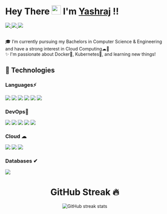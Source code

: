 #  Hey There <img src="https://github.com/TheDudeThatCode/TheDudeThatCode/blob/master/Assets/Hi.gif" width="29px"> I'm [Yashraj](https://bio.link/yashraj_2001) !!

<a href="https://linktr.ee/yashraj_2001">
  <img src="https://img.shields.io/badge/linktree-39E09B?style=for-the-badge&logo=linktree&logoColor=white"   />
</a>
<a href="https://bio.link/yashraj_2001">
  <img src="https://img.shields.io/badge/bio.link-66635d?style=for-the-badge&logo=biolink&logoColor=white"   />
</a>
<a href="https://www.linkedin.com/in/yashraj-singh-boparai-613a641a8/">
  <img src="https://img.shields.io/badge/LinkedIn-0077B5?style=for-the-badge&logo=linkedin&logoColor=white" /> 
 </a> 
<br> <br>

🎓 I’m currently pursuing my Bachelors in Computer Science & Engineering and have a strong interest in Cloud Computing☁💙 <br />
✨ I'm passionate about Docker🐋, Kubernetes🎡, and learning new things!

## 🚀 Technologies 

### Languages⚡
<img src="https://img.shields.io/badge/Python-3776AB?style=for-the-badge&logo=python&logoColor=white" /> <img src="https://img.shields.io/badge/Java-ED8B00?style=for-the-badge&logo=java&logoColor=white" /> <img src="https://img.shields.io/badge/C%2B%2B-00599C?style=for-the-badge&logo=c%2B%2B&logoColor=white" /> <img src ="https://img.shields.io/badge/HTML5-E34F26?style=for-the-badge&logo=html5&logoColor=white" /> <img src ="https://img.shields.io/badge/CSS3-1572B6?style=for-the-badge&logo=css3&logoColor=white" /> <img src ="https://img.shields.io/badge/php-787CB5?style=for-the-badge&logo=php&logoColor=white" />

### DevOps💙 
<img src="https://img.shields.io/badge/Docker-2CA5E0?style=for-the-badge&logo=docker&logoColor=white"> <img src="https://img.shields.io/badge/kubernetes-326ce5.svg?&style=for-the-badge&logo=kubernetes&logoColor=white"> <img src="https://img.shields.io/badge/Git-F05032?style=for-the-badge&logo=git&logoColor=white"> <img src="https://img.shields.io/badge/GitHub-100000?style=for-the-badge&logo=github&logoColor=white"> <img src="https://img.shields.io/badge/Linux-FCC624?style=for-the-badge&logo=linux&logoColor=black" /> 

### Cloud ☁
<img src="https://img.shields.io/badge/Amazon_AWS-232F3E?style=for-the-badge&logo=amazon-aws&logoColor=white" /> <img src="https://img.shields.io/badge/Google_Cloud-4285F4?style=for-the-badge&logo=google-cloud&logoColor=white" /> <img src= "https://camo.githubusercontent.com/78c52198e5a4e177db0d305f78419dbdad83cec004e761333cf32c8dee4113b0/68747470733a2f2f696d672e736869656c64732e696f2f7374617469632f76313f7374796c653d666f722d7468652d6261646765266d6573736167653d49424d26636f6c6f723d303532464144266c6f676f3d49424d266c6f676f436f6c6f723d464646464646266c6162656c3d" /> 


### Databases ✔
<img src="https://img.shields.io/badge/MySQL-00000F?style=for-the-badge&logo=mysql&logoColor=white">

<!-- [![My GitHub Stats](https://github-readme-stats.vercel.app/api/?username=Yashrajsingh2001&count_private=true&theme=tokyonight&showicons=true)]() -->
<!-- [![My GitHub Language Stats](https://github-readme-stats.vercel.app/api/top-langs/?username=Yashrajsingh2001&langs_count=5&theme=tokyonight)]() -->
<!-- [![trophy](https://github-profile-trophy.vercel.app/?username=Yashrajsingh2001)](https://github.com/ryo-ma/github-profile-trophy) -->
<!-- ![github activity graph](https://activity-graph.herokuapp.com/graph?username=Yashrajsingh2001&theme=dracula&layout=compact&title_color=FF69B4&hide_border=true&area=true) -->
<div align="center">
  <h1> GitHub Streak 🔥 </h1>
  
![GitHub streak stats](https://github-readme-streak-stats.herokuapp.com/?user=Yashrajsingh2001)  

</div>

